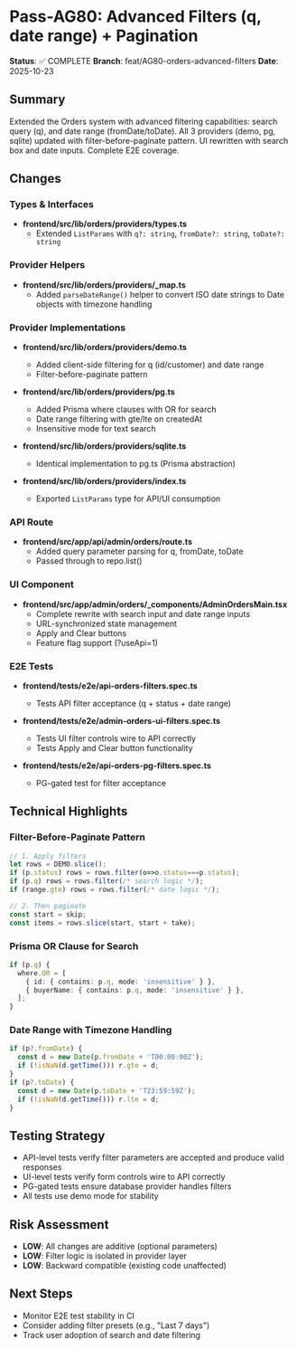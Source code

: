 # Pass-AG80: Advanced Filters (q, date range) + Pagination

**Status**: ✅ COMPLETE
**Branch**: feat/AG80-orders-advanced-filters
**Date**: 2025-10-23

## Summary
Extended the Orders system with advanced filtering capabilities: search query (q), and date range (fromDate/toDate). All 3 providers (demo, pg, sqlite) updated with filter-before-paginate pattern. UI rewritten with search box and date inputs. Complete E2E coverage.

## Changes

### Types & Interfaces
- **frontend/src/lib/orders/providers/types.ts**
  - Extended `ListParams` with `q?: string`, `fromDate?: string`, `toDate?: string`

### Provider Helpers
- **frontend/src/lib/orders/providers/_map.ts**
  - Added `parseDateRange()` helper to convert ISO date strings to Date objects with timezone handling

### Provider Implementations
- **frontend/src/lib/orders/providers/demo.ts**
  - Added client-side filtering for q (id/customer) and date range
  - Filter-before-paginate pattern

- **frontend/src/lib/orders/providers/pg.ts**
  - Added Prisma where clauses with OR for search
  - Date range filtering with gte/lte on createdAt
  - Insensitive mode for text search

- **frontend/src/lib/orders/providers/sqlite.ts**
  - Identical implementation to pg.ts (Prisma abstraction)

- **frontend/src/lib/orders/providers/index.ts**
  - Exported `ListParams` type for API/UI consumption

### API Route
- **frontend/src/app/api/admin/orders/route.ts**
  - Added query parameter parsing for q, fromDate, toDate
  - Passed through to repo.list()

### UI Component
- **frontend/src/app/admin/orders/_components/AdminOrdersMain.tsx**
  - Complete rewrite with search input and date range inputs
  - URL-synchronized state management
  - Apply and Clear buttons
  - Feature flag support (?useApi=1)

### E2E Tests
- **frontend/tests/e2e/api-orders-filters.spec.ts**
  - Tests API filter acceptance (q + status + date range)

- **frontend/tests/e2e/admin-orders-ui-filters.spec.ts**
  - Tests UI filter controls wire to API correctly
  - Tests Apply and Clear button functionality

- **frontend/tests/e2e/api-orders-pg-filters.spec.ts**
  - PG-gated test for filter acceptance

## Technical Highlights

### Filter-Before-Paginate Pattern
```typescript
// 1. Apply filters
let rows = DEMO.slice();
if (p.status) rows = rows.filter(o=>o.status===p.status);
if (p.q) rows = rows.filter(/* search logic */);
if (range.gte) rows = rows.filter(/* date logic */);

// 2. Then paginate
const start = skip;
const items = rows.slice(start, start + take);
```

### Prisma OR Clause for Search
```typescript
if (p.q) {
  where.OR = [
    { id: { contains: p.q, mode: 'insensitive' } },
    { buyerName: { contains: p.q, mode: 'insensitive' } },
  ];
}
```

### Date Range with Timezone Handling
```typescript
if (p?.fromDate) {
  const d = new Date(p.fromDate + 'T00:00:00Z');
  if (!isNaN(d.getTime())) r.gte = d;
}
if (p?.toDate) {
  const d = new Date(p.toDate + 'T23:59:59Z');
  if (!isNaN(d.getTime())) r.lte = d;
}
```

## Testing Strategy
- API-level tests verify filter parameters are accepted and produce valid responses
- UI-level tests verify form controls wire to API correctly
- PG-gated tests ensure database provider handles filters
- All tests use demo mode for stability

## Risk Assessment
- **LOW**: All changes are additive (optional parameters)
- **LOW**: Filter logic is isolated in provider layer
- **LOW**: Backward compatible (existing code unaffected)

## Next Steps
- Monitor E2E test stability in CI
- Consider adding filter presets (e.g., "Last 7 days")
- Track user adoption of search and date filtering
